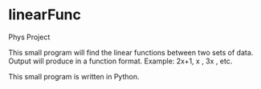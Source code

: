 # linearFunc
Phys Project

This small program will find the linear functions between two sets of data. 
Output will produce in a function format.
Example: 2x+1, x , 3x , etc.

This small program is written in Python.
